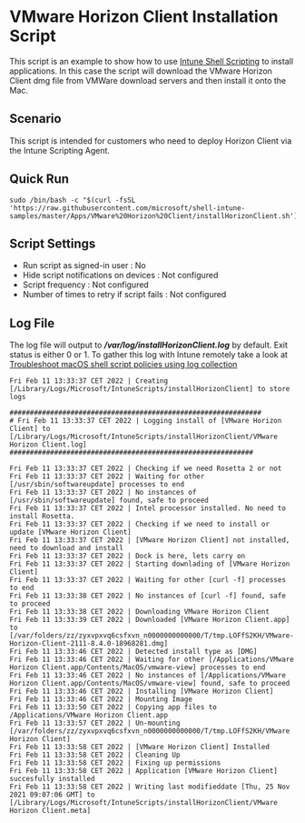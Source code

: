 # VMware Horizon Client Installation Script

This script is an example to show how to use [Intune Shell Scripting](https://docs.microsoft.com/en-us/mem/intune/apps/macos-shell-scripts) to install applications. In this case the script will download the VMware Horizon Client dmg file from VMWare download servers and then install it onto the Mac.

## Scenario

This script is intended for customers who need to deploy Horizon Client via the Intune Scripting Agent.

## Quick Run

```
sudo /bin/bash -c "$(curl -fsSL 'https://raw.githubusercontent.com/microsoft/shell-intune-samples/master/Apps/VMware%20Horizon%20Client/installHorizonClient.sh')"
```

## Script Settings

- Run script as signed-in user : No
- Hide script notifications on devices : Not configured
- Script frequency : Not configured
- Number of times to retry if script fails : Not configured

## Log File

The log file will output to ***/var/log/installHorizonClient.log*** by default. Exit status is either 0 or 1. To gather this log with Intune remotely take a look at [Troubleshoot macOS shell script policies using log collection](https://docs.microsoft.com/en-us/mem/intune/apps/macos-shell-scripts#troubleshoot-macos-shell-script-policies-using-log-collection)

```
Fri Feb 11 13:33:37 CET 2022 | Creating [/Library/Logs/Microsoft/IntuneScripts/installHorizonClient] to store logs

##############################################################
# Fri Feb 11 13:33:37 CET 2022 | Logging install of [VMware Horizon Client] to [/Library/Logs/Microsoft/IntuneScripts/installHorizonClient/VMware Horizon Client.log]
############################################################

Fri Feb 11 13:33:37 CET 2022 | Checking if we need Rosetta 2 or not
Fri Feb 11 13:33:37 CET 2022 | Waiting for other [/usr/sbin/softwareupdate] processes to end
Fri Feb 11 13:33:37 CET 2022 | No instances of [/usr/sbin/softwareupdate] found, safe to proceed
Fri Feb 11 13:33:37 CET 2022 | Intel processor installed. No need to install Rosetta.
Fri Feb 11 13:33:37 CET 2022 | Checking if we need to install or update [VMware Horizon Client]
Fri Feb 11 13:33:37 CET 2022 | [VMware Horizon Client] not installed, need to download and install
Fri Feb 11 13:33:37 CET 2022 | Dock is here, lets carry on
Fri Feb 11 13:33:37 CET 2022 | Starting downlading of [VMware Horizon Client]
Fri Feb 11 13:33:37 CET 2022 | Waiting for other [curl -f] processes to end
Fri Feb 11 13:33:38 CET 2022 | No instances of [curl -f] found, safe to proceed
Fri Feb 11 13:33:38 CET 2022 | Downloading VMware Horizon Client
Fri Feb 11 13:33:39 CET 2022 | Downloaded [VMware Horizon Client.app] to [/var/folders/zz/zyxvpxvq6csfxvn_n0000000000000/T/tmp.LOFfS2KH/VMware-Horizon-Client-2111-8.4.0-18968281.dmg]
Fri Feb 11 13:33:46 CET 2022 | Detected install type as [DMG]
Fri Feb 11 13:33:46 CET 2022 | Waiting for other [/Applications/VMware Horizon Client.app/Contents/MacOS/vmware-view] processes to end
Fri Feb 11 13:33:46 CET 2022 | No instances of [/Applications/VMware Horizon Client.app/Contents/MacOS/vmware-view] found, safe to proceed
Fri Feb 11 13:33:46 CET 2022 | Installing [VMware Horizon Client]
Fri Feb 11 13:33:46 CET 2022 | Mounting Image
Fri Feb 11 13:33:50 CET 2022 | Copying app files to /Applications/VMware Horizon Client.app
Fri Feb 11 13:33:57 CET 2022 | Un-mounting [/var/folders/zz/zyxvpxvq6csfxvn_n0000000000000/T/tmp.LOFfS2KH/VMware Horizon Client]
Fri Feb 11 13:33:58 CET 2022 | [VMware Horizon Client] Installed
Fri Feb 11 13:33:58 CET 2022 | Cleaning Up
Fri Feb 11 13:33:58 CET 2022 | Fixing up permissions
Fri Feb 11 13:33:58 CET 2022 | Application [VMware Horizon Client] succesfully installed
Fri Feb 11 13:33:58 CET 2022 | Writing last modifieddate [Thu, 25 Nov 2021 09:07:06 GMT] to [/Library/Logs/Microsoft/IntuneScripts/installHorizonClient/VMware Horizon Client.meta]
```
